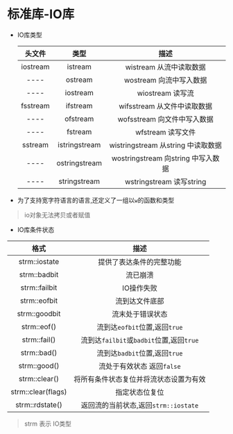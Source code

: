 # 标准库-IO库

- IO库类型

    |  头文件  |     类型      |                描述                |
    |:--------:|:-------------:|:----------------------------------:|
    | iostream |    istream    |      wistream 从流中读取数据       |
    |   ----   |    ostream    |      wostream 向流中写入数据       |
    |   ----   |   iostream    |          wiostream 读写流          |
    | fsstream |   ifstream    |    wifsstream 从文件中读取数据     |
    |   ----   |   ofstream    |    wofsstream 向文件中写入数据     |
    |   ----   |    fstream    |         wfstream 读写文件          |
    | sstream  | istringstream | wistringstream 从string 中读取数据 |
    |   ----   | ostringstream | wostringstream 向string 中写入数据 |
    |   ----   | stringstream  |      wstringstream 读写string      |
 - 为了支持宽字符语言的语言,还定义了一组以`w`的函数和类型

 > io对象无法拷贝或者赋值

- IO库条件状态

|  格式  |                 描述                |
 |:--------:|:-------------:|
|strm::iostate|提供了表达条件的完整功能|
|strm::badbit|流已崩溃|
|strm::failbit|IO操作失败|
|strm::eofbit|流到达文件底部|
|strm::goodbit|流末处于错误状态|
|strm::eof()|流到达`eofbit`位置,返回`true`|
|strm::fail()|流到达`failbit`或`badbit`位置,返回`true`|
|strm::bad()|流到达`badbit`位置,返回`true`|
|strm::good()|流处于有效状态 返回`false`|
|strm::clear()|将所有条件状态复位并将流状态设置为有效|
|strm::clear(flags)|指定状态位复位|
|strm::rdstate()|返回流的当前状态,返回`strm::iostate`|
> strm 表示 IO类型

